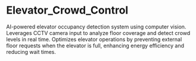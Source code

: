 # Elevator_Crowd_Control
AI-powered elevator occupancy detection system using computer vision. Leverages CCTV camera input to analyze floor coverage and detect crowd levels in real time. Optimizes elevator operations by preventing external floor requests when the elevator is full, enhancing energy efficiency and reducing wait times.

